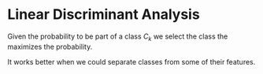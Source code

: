 # Linear Discriminant Analysis

Given the probability to be part of a class $C_k$ we select the class the maximizes the probability.

It works better when we could separate classes from some of their features.
